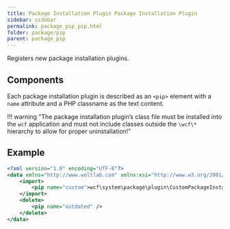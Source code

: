 ```yaml
---
title: Package Installation Plugin Package Installation Plugin
sidebar: sidebar
permalink: package_pip_pip.html
folder: package/pip
parent: package_pip
---
```


Registers new package installation plugins.

## Components

Each package installation plugin is described as an `<pip>` element with a `name` attribute and a PHP classname as the text content.

!!! warning "The package installation plugin’s class file must be installed into the `wcf` application and must not include classes outside the `\wcf\*` hierarchy to allow for proper uninstallation!"

## Example

```xml
<?xml version="1.0" encoding="UTF-8"?>
<data xmlns="http://www.woltlab.com" xmlns:xsi="http://www.w3.org/2001/XMLSchema-instance" xsi:schemaLocation="http://www.woltlab.com http://www.woltlab.com/XSD/2019/packageInstallationPlugin.xsd">
	<import>
		<pip name="custom">wcf\system\package\plugin\CustomPackageInstallationPlugin</pip>
	</import>
	<delete>
		<pip name="outdated" />
	</delete>
</data>
```
